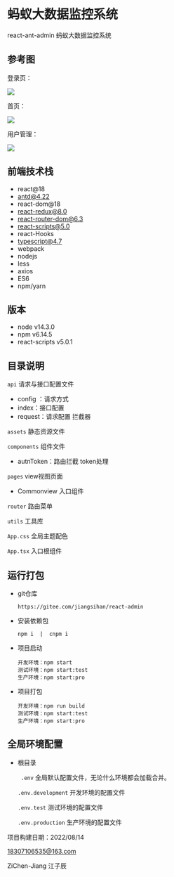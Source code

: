 # 蚂蚁大数据监控系统

react-ant-admin  蚂蚁大数据监控系统

## 参考图

登录页：

<img src="https://img-blog.csdnimg.cn/9fccb2e3e8c54923ade7cdf4c98091f1.png"/>

首页：

<img src="https://img-blog.csdnimg.cn/e790820af1514b509502ac2168aa4e72.png"/>

用户管理：

<img src="https://img-blog.csdnimg.cn/3941b877867146b394aa5b8b632d771f.png"/>

## 前端技术栈

- react@18
- antd@4.22
- react-dom@18
- react-redux@8.0
- react-router-dom@6.3
- react-scripts@5.0
- react-Hooks
- typescript@4.7
- webpack
- nodejs
- less
- axios
- ES6
- npm/yarn

## 版本
- node v14.3.0    
- npm v6.14.5
- react-scripts v5.0.1

## 目录说明

`api` 请求与接口配置文件

-  config ：请求方式
-  index：接口配置
-  request：请求配置 拦截器

`assets` 静态资源文件

`components` 组件文件

- autnToken：路由拦截 token处理

`pages`  view视图页面

- Commonview 入口组件

`router`  路由菜单

`utils`  工具库

`App.css`  全局主题配色

`App.tsx`  入口根组件

## 运行打包

- git仓库

  ```
  https://gitee.com/jiangsihan/react-admin
  ```

- 安装依赖包

  ```
  npm i  |  cnpm i 
  ```

- 项目启动

  ```
  开发环境：npm start
  测试环境：npm start:test
  生产环境：npm start:pro
  ```

- 项目打包

  ```
  开发环境：npm run build
  测试环境：npm start:test
  生产环境：npm start:pro
  ```

## 全局环境配置

- 根目录

    ` .env`   全局默认配置文件，无论什么环境都会加载合并。 

    `.env.development`   开发环境的配置文件 

    `.env.test`  测试环境的配置文件 

    `.env.production`  生产环境的配置文件







项目构建日期：2022/08/14

18307106535@163.com

ZiChen-Jiang 江子辰